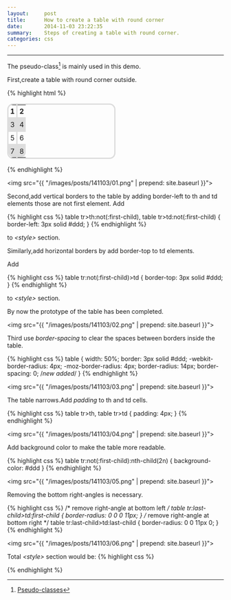 ```yaml
---
layout:     post
title:      How to create a table with round corner
date:       2014-11-03 23:22:35
summary:    Steps of creating a table with round corner.
categories: css
---
```


---

The pseudo-class[^pseudoclass] is mainly used in this demo.

First,create a table with round corner outside.

{% highlight html %}
<!DOCTYPE html>
<html>
<head>
    <style type="text/css">
        table {
          width: 50%;
          border: 3px solid #ddd;
          -webkit-border-radius: 4px;
          -moz-border-radius: 4px;
          border-radius: 14px;
        }
    </style>
</head>
<body>
    <table>
        <tr>
            <th>1</th>
            <th>2</th>
        </tr>
        <tr>
            <td>3</td>
            <td>4</td>
        </tr>
        <tr>
            <td>5</td>
            <td>6</td>
        </tr>
        <tr>
            <td>7</td>
            <td>8</td>
        </tr>
    </table>
</body>
</html>
{% endhighlight %}

<img src="{{ "/images/posts/141103/01.png" | prepend: site.baseurl }}">

Second,add vertical borders to the table by adding border-left to th and td elements those are not first element.
Add

{% highlight css %}
table tr>th:not(:first-child), table tr>td:not(:first-child) {
  border-left: 3px solid #ddd;
}
{% endhighlight %}

to *\<style\>* section.

Similarly,add horizontal borders by add border-top to td elements.

Add

{% highlight css %}
table tr:not(:first-child)>td {
  border-top: 3px solid #ddd;
}
{% endhighlight %}

to *\<style\>* section.

By now the prototype of the table has been completed.

<img src="{{ "/images/posts/141103/02.png" | prepend: site.baseurl }}">

Third use *border-spacing* to clear the spaces between borders inside the table.

{% highlight css %}
table {
  width: 50%;
  border: 3px solid #ddd;
  -webkit-border-radius: 4px;
  -moz-border-radius: 4px;
  border-radius: 14px;
  border-spacing: 0;    /*new added*/
}
{% endhighlight %}

<img src="{{ "/images/posts/141103/03.png" | prepend: site.baseurl }}">

The table narrows.Add *padding* to th and td cells.

{% highlight css %}
table tr>th, table tr>td {
  padding: 4px;
}
{% endhighlight %}

<img src="{{ "/images/posts/141103/04.png" | prepend: site.baseurl }}">

Add background color to make the table more readable.

{% highlight css %}
table tr:not(:first-child):nth-child(2n) {
  background-color: #ddd
}
{% endhighlight %}

<img src="{{ "/images/posts/141103/05.png" | prepend: site.baseurl }}">

Removing the bottom right-angles is necessary.

{% highlight css %}
/* remove right-angle at bottom left */ 
table tr:last-child>td:first-child {
  border-radius: 0 0 0 11px;
}
/* remove right-angle at bottom right */
table tr:last-child>td:last-child {
  border-radius: 0 0 11px 0;
}
{% endhighlight %}

<img src="{{ "/images/posts/141103/06.png" | prepend: site.baseurl }}">

Total *\<style\>* section would be:
{% highlight css %}
<style type="text/css">
table {
  width: 50%;
  border: 3px solid #ddd;
  -webkit-border-radius: 4px;
  -moz-border-radius: 4px;
  border-radius: 14px;
  border-spacing: 0;
}

table tr>th:not(:first-child), table tr>td:not(:first-child) {
  border-left: 3px solid #ddd;
}

table tr:not(:first-child)>td {
  border-top: 3px solid #ddd;
}

table tr>th, table tr>td {
  padding: 4px;
}

table tr:not(:first-child):nth-child(2n) {
  background-color: #ddd
}

/* remove right-angle at bottom left */ 
table tr:last-child>td:first-child {
  border-radius: 0 0 0 11px;
}

/* remove right-angle at bottom right */
table tr:last-child>td:last-child {
  border-radius: 0 0 11px 0;
}
</style>
{% endhighlight %}


[^pseudoclass]:<a href="https://developer.mozilla.org/en-US/docs/Web/CSS/Pseudo-classes">Pseudo-classes</a>